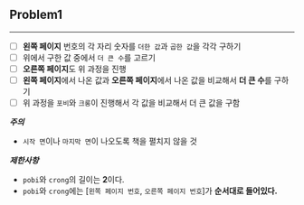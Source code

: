 ## Problem1
***
- [ ] **왼쪽 페이지** 번호의 각 자리 숫자를 `더한 값`과 `곱한 값`을 각각 구하기 
- [ ] 위에서 구한 값 중에서 `더 큰 수`를 고르기
- [ ] **오른쪽 페이지**도 위 과정을 진행
- [ ] **왼쪽 페이지**에서 나온 값과 **오른쪽 페이지**에서 나온 값을 비교해서 **더 큰 수**를 구하기
- [ ] 위 과정을 `포비`와 `크롱`이 진행해서 각 값을 비교해서 더 큰 값을 구함

***주의*** 
* `시작 면`이나 `마지막 면`이 나오도록 책을 펼치지 않을 것

***제한사항***
* `pobi`와 `crong`의 길이는 **2**이다.
* `pobi`와 `crong`에는 [`왼쪽 페이지 번호`, `오른쪽 페이지 번호`]가 **순서대로 들어있다.**